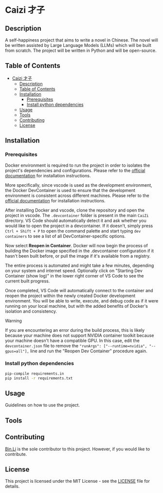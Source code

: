 # Caizi 才子

## Description

A self-happiness project that aims to write a novel in Chinese. The novel will be written assisted by Large Language Models (LLMs) which will be built from scratch. The project will be written in Python and will be open-source.

## Table of Contents

- [Caizi 才子](#caizi-才子)
  - [Description](#description)
  - [Table of Contents](#table-of-contents)
  - [Installation](#installation)
    - [Prerequisites](#prerequisites)
    - [Install python dependencies](#install-python-dependencies)
  - [Usage](#usage)
  - [Tools](#tools)
  - [Contributing](#contributing)
  - [License](#license)

## Installation

### Prerequisites

Docker environment is required to run the project in order to isolates the project's dependencies and configurations. Please refer to the [official documentation](https://docs.docker.com/get-docker/) for installation instructions.

More specifically, since vscode is used as the development environment, the Docker DevContainer is used to ensure that the development environment is consistent across different machines. Please refer to the [official documentation](https://code.visualstudio.com/docs/remote/containers) for installation instructions.

After installing Docker and vscode, clone the repository and open the project in vscode. The `.devcontainer` folder is present in the main `CaiZi` directory. VS Code should automatically detect it and ask whether you would like to open the project in a devcontainer. If it doesn't, simply press `Ctrl + Shift + P` to open the command palette and start typing `dev containers` to see a list of all DevContainer-specific options.


Now select **Reopen in Container**. Docker will now begin the process of building the Docker image specified in the .devcontainer configuration if it hasn't been built before, or pull the image if it's available from a registry.

The entire process is automated and might take a few minutes, depending on your system and internet speed. Optionally click on "Starting Dev Container (show log)" in the lower right corner of VS Code to see the current built progress.

Once completed, VS Code will automatically connect to the container and reopen the project within the newly created Docker development environment. You will be able to write, execute, and debug code as if it were running on your local machine, but with the added benefits of Docker's isolation and consistency.

> [!WARNING]
> If you are encountering an error during the build process, this is likely because your machine does not support NVIDIA container toolkit because your machine doesn't have a compatible GPU. In this case, edit the `devcontainer.json` file to remove the `"runArgs": ["--runtime=nvidia", "--gpus=all"],` line and run the "Reopen Dev Container" procedure again.

### Install python dependencies
```bash
pip-compile requirements.in
pip install -r requirements.txt

```

## Usage

Guidelines on how to use the project.


## Tools


## Contributing

[Bin.Li](mailto:ornot2008@yahoo.com) is the sole contributor to this project. However, if you would like to contribute.

## License

This project is licensed under the MIT License - see the [LICENSE](LICENSE) file for details. 
